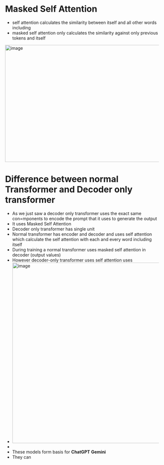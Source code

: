 # Masked Self Attention

* self attention calculates the similarity between itself and all other words including
* masked self attention only calculates the similarity against only previous tokens and itself
<img width="702" height="384" alt="image" src="https://github.com/user-attachments/assets/5910c421-88ec-4787-a07e-ec2bbdaa54bb" />

# Difference between normal Transformer and Decoder only transformer
* As we just saw a decoder only transformer uses the exact same con=mponents to encode the prompt that it uses to generate the output
* It uses Masked Self Attention
* Decoder only transformer has single unit
* Normal transformer has encoder and decoder and uses self attention which calculate the self attention with each and every word including itself
* During training a normal transformer uses masked self attention in decoder (output values)
* However decoder-only transformer uses self attention uses 
* <img width="1058" height="592" alt="image" src="https://github.com/user-attachments/assets/88428a70-b102-4e19-98f1-cd0de4893585" />
* 
* These models form basis for **ChatGPT** **Gemini**
*  They can 
